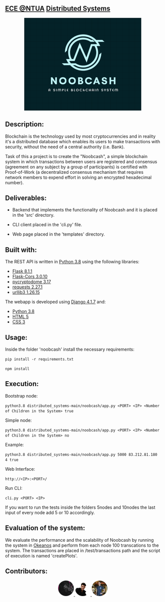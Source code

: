 ## [ECE @NTUA](https://www.ece.ntua.gr/en/undergraduate/info) [Distributed Systems](https://www.ece.ntua.gr/en/undergraduate/courses/3377)

<p align="center">
  <img src="noobcash/static/blockchain-logo.png" alt="DS's Custom Image" width="380" height="300" />
</p>

## Description: 
Blockchain is the technology used by most cryptocurrencies and in reality it's a distributed database which enables its users to make transactions with security, without the need of a central authority (i.e. Bank).

Task of this a project is to create the "Noobcash", a simple blockchain system in which transactions
between users are registered and consensus (agreement on any subject by a group of participants) is certified with Proof-of-Work (a decentralized consensus mechanism that requires network members to expend effort in solving an encrypted hexadecimal number).

## Deliverables:
* Backend that implements the functionality of Noobcash and it is placed in the 'src' directory.

* CLI client placed in the 'cli.py' file.

* Web page placed in the 'templates' directory.

## Built with:
The REST API is written in [Python 3.8](https://www.python.org/) using the following libraries:
* [Flask 8.1.1](https://flask-cors.readthedocs.io/en/latest/)
* [Flask-Cors 3.0.10](https://flask-cors.readthedocs.io/en/latest/)
* [pycryptodome 3.17](https://pycryptodome.readthedocs.io/en/latest/)
* [requests 2.27.1](https://requests.readthedocs.io/en/latest/)
* [urllib3 1.26.15](https://urllib3.readthedocs.io/en/stable/)

The webapp is developed using [Django 4.1.7](https://docs.djangoproject.com/en/4.1/) and:
* [Python 3.8](https://www.python.org/)
* [HTML 5](https://developer.mozilla.org/en-US/docs/Web/HTML)
* [CSS 3](https://developer.mozilla.org/en-US/docs/Web/CSS)

## Usage:
Inside the folder 'noobcash' install the necessary requirements:

 ``pip install -r requirements.txt``

 ``npm install``

## Execution:
Bootstrap node:

``python3.8 distributed_systems-main/noobcash/app.py <PORT> <IP> <Number of Children in the System> true``

Simple node: 

``python3.8 distributed_systems-main/noobcash/app.py <PORT> <IP> <Number of Children in the System> no``

Example: 

``python3.8 distributed_systems-main/noobcash/app.py 5000 83.212.81.180 4 true``

Web Interface: 

``http://<IP>:<PORT>/``

Run CLI: 

``cli.py <PORT> <IP>``

If you want to run the tests inside the folders 5nodes and 10nodes the last input of every node add 5 or 10 accordingly.


## Evaluation of the system:
We evaluate the performance and the scalability of Noobcash by running the system in [Okeanos](https://okeanos.grnet.gr/home/) and perform from each node 100 transcations to the system. The transactions are placed in /test/transactions path and the script of execution is named 'createPlots'.

## Contributors:

<p align="center">
    <a href="https://github.com/MarkRamosS">
      <!--  Mark Ramos  -->
      <img src="/noobcash/static/mark.png" width="10%">
    </a>  

   <a href="https://github.com/VikentiosVitalis">
      <!--  Vikentios Vitalis -->
      <img src="/noobcash/static/vikentios.png" width="10%">
    </a>  

   <a href="https://github.com/ioannislyras98">
      <!--  Giannis Lyras -->
      <img src="/noobcash/static/giannis.png" width="10%">
    </a>  
<p>
